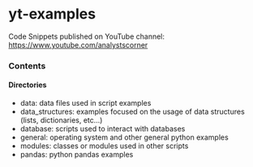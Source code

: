 # yt-examples
Code Snippets published on YouTube channel: https://www.youtube.com/analystscorner

### Contents

#### Directories
- data: data files used in script examples
- data_structures: examples focused on the usage of data structures (lists, dictionaries, etc...)
- database: scripts used to interact with databases
- general: operating system and other general python examples
- modules: classes or modules used in other scripts
- pandas: python pandas examples

